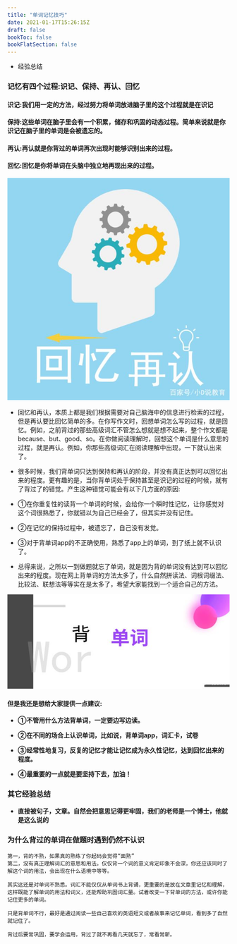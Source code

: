 ```yaml
---
title: "单词记忆技巧"
date: 2021-01-17T15:26:15Z
draft: false
bookToc: false
bookFlatSection: false
---
```


+ 经验总结


### 记忆有四个过程:识记、保持、再认、回忆

#### 识记:我们用一定的方法，经过努力将单词放进脑子里的这个过程就是在识记

#### 保持:这些单词在脑子里会有一个积累，储存和巩固的动态过程。简单来说就是你识记在脑子里的单词是会被遗忘的。

#### 再认:再认就是你背过的单词再次出现时能够识别出来的过程。

#### 回忆:回忆是你将单词在头脑中独立地再现出来的过程。

![1](./img/fcfaaf51f3deb48f343832b29e74fc2c2cf578fe.jpeg)

+ 回忆和再认，本质上都是我们根据需要对自己脑海中的信息进行检索的过程，但是再认要比回忆简单的多。在你写作文时，回想单词怎么写的过程，就是回忆。例如，之前背过的那些高级词汇不管怎么想就是想不起来，整个作文都是because、but、good、so。在你做阅读理解时，回想这个单词是什么意思的过程，就是再认。例如，你那些高级词汇在阅读理解中出现，一下就认出来了。

+ 很多时候，我们背单词只达到保持和再认的阶段，并没有真正达到可以回忆出来的程度。更有趣的是，当你背单词处于保持甚至是识记的过程的时候，就有了背过了的错觉。产生这种错觉可能会有以下几方面的原因:

+ ①在你重复性的读背一个单词的时候，会给你一个瞬时性记忆，让你感觉对这个词很熟悉了，你就错以为自己已经会了，但其实并没有记住。

+ ②在记忆的保持过程中，被遗忘了，自己没有发觉。

+ ③对于背单词app的不正确使用，熟悉了app上的单词，到了纸上就不认识了。

+ 总得来说，之所以一到做题就忘了单词，就是因为背的单词没有达到可以回忆出来的程度。现在网上背单词的方法太多了，什么自然拼读法、词根词缀法、比较法、联想法等等实在是太多了，希望大家能找到一个适合自己的方法。


![2](./img/7a899e510fb30f24d8c8c25fa4fe1746ac4b0388.jpeg)

#### 但是我还是想给大家提供一点建议:

+ __①不管用什么方法背单词，一定要边写边读。__

+ __②在不同的场合上认识单词，比如说，背单词app，词汇卡，试卷__

+ __③经常性地复习，反复的记忆才能让记忆成为永久性记忆，达到回忆出来的程度。__

+ __④最重要的一点就是要坚持下去，加油！__


### 其它经验总结

+ __直接被句子，文章。自然会把意思记得更牢固，我们的老师是一个博士，他就是这么说的__



### 为什么背过的单词在做题时遇到仍然不认识


```shell
第一，背的不熟，如果真的熟练了你起码会觉得“面熟”
第二，没有真正理解词汇的意思和用法。仅仅背一个词的意义肯定印象不会深，你还应该同时了解这个词的用法，会出现在什么语境中等等。
```

```shell
其实这还是对单词不熟悉。词汇不能仅仅从单词书上背诵，更重要的是放在文章里记忆和理解，这样既能了解单词的用法和词义，还能帮助巩固词汇量。试着改变一下背单词的方法，或许你能记住更多的单词。
```


```shell
只是背单词不行，最好是通过阅读一些自己喜欢的英语短文或者故事来记忆单词，看到多了自然就记住了。
```

```shell
背过后要常巩固，要学会运用，背过了就不再看几天就忘了，常看常新。
```


